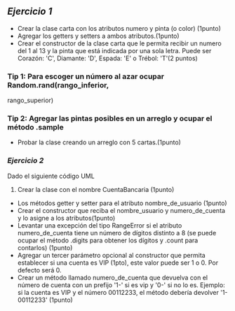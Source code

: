 ## *Ejercicio 1*

+ Crear la clase carta con los atributos numero y pinta (o color) (1punto)
+ Agregar los getters y setters a ambos atributos.(1punto)
+ Crear el constructor de la clase carta que le permita recibir un numero del 1 al 13 y la pinta que
está indicada por una sola letra. Puede ser Corazón: 'C', Diamante: 'D', Espada: 'E' o Trébol:
'T'(2 puntos)
### Tip 1: Para escoger un número al azar ocupar Random.rand(rango_inferior,
rango_superior)
### Tip 2: Agregar las pintas posibles en un arreglo y ocupar el método .sample
+ Probar la clase creando un arreglo con 5 cartas.(1punto)

### *Ejercicio 2*
Dado el siguiente código UML
1. Crear la clase con el nombre CuentaBancaria (1punto)
  + Los métodos getter y setter para el atributo nombre_de_usuario (1punto)
  + Crear el constructor que reciba el nombre_usuario y numero_de_cuenta y lo asigne a los
atributos(1punto)
  + Levantar una excepción del tipo RangeError si el atributo numero_de_cuenta tiene un número
de dígitos distinto a 8 (se puede ocupar el método .digits para obtener los dígitos y .count para
contarlos) (1punto)
  + Agregar un tercer parámetro opcional al constructor que permita establecer si una cuenta es VIP
(1pto), este valor puede ser 1 o 0. Por defecto será 0.
  + Crear un método llamado numero_de_cuenta que devuelva con el número de cuenta con un
prefijo '1-' si es vip y '0-' si no lo es. Ejemplo: si la cuenta es VIP y el número 00112233, el
método debería devolver '1-00112233' (1punto)